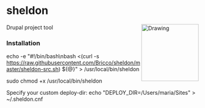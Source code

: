 
sheldon
=======

<img src="http://static.tumblr.com/c113d01a158794b10e90edc31fd1970a/aqbhuu2/v9Bmq5ms7/tumblr_static_sheldon_cooper_by_parkerjademerce-d3fra09.png" alt="Drawing" width="150" align="right"/>
Drupal project tool

### Installation ###
echo -e "#\!/bin/bash\nbash <(curl -s https://raw.githubusercontent.com/Bricco/sheldon/master/sheldon-src.sh) ${@}" > /usr/local/bin/sheldon 

sudo chmod +x /usr/local/bin/sheldon



Specify your custom deploy-dir:
echo "DEPLOY_DIR=/Users/maria/Sites" > ~/.sheldon.cnf



